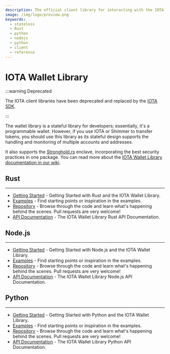 ```yaml
---
description: The official client library for interacting with the IOTA Tangle allows you to create blocks and transactions, sign transactions, generate addresses, and interact with an IOTA node.
image: /img/logo/preview.png
keywords:
  - stateless
  - Rust
  - python
  - nodejs
  - python
  - client
  - reference
---
```


# IOTA Wallet Library

:::warning Deprecated

The IOTA client libraries have been deprecated and replaced by the [IOTA SDK](/iota-sdk/welcome).

:::

The wallet library is a stateful library for developers; essentially, it's a programmable wallet. However, if you use IOTA or Shimmer to transfer tokens, you should use this library as its stateful design supports the handling and monitoring of multiple accounts and addresses.

It also supports the [Stronghold.rs](https://github.com/iotaledger/stronghold.rs) enclave, incorporating the best security practices in one package. You can read more about the [IOTA Wallet Library documentation in our wiki](/wallet.rs/1.0.0-rc.6/welcome).

## Rust

---

- [Getting Started](/wallet.rs/1.0.0-rc.6/getting_started/rust) - Getting Started with Rust and the IOTA Wallet Library.
- [Examples](/wallet.rs/1.0.0-rc.6/how_tos/run_how_tos?language=rust) - Find starting points or inspiration in the examples.
- [Repository](https://github.com/iotaledger/wallet.rs/tree/develop) - Browse through the code and learn what's happening behind the scenes. Pull requests are very welcome!
- [API Documentation](/wallet.rs/1.0.0-rc.6/references/rust_api_reference) - The IOTA Wallet Library Rust API Documentation.

## Node.js

---

- [Getting Started](/wallet.rs/1.0.0-rc.6/getting_started/nodejs) - Getting Started with Node.js and the IOTA Wallet Library.
- [Examples](/wallet.rs/1.0.0-rc.6/how_tos/run_how_tos?language=typescript-node) - Find starting points or inspiration in the examples.
- [Repository](https://github.com/iotaledger/wallet.rs/tree/develop/bindings/nodejs) - Browse through the code and learn what's happening behind the scenes. Pull requests are very welcome!
- [API Documentation](/wallet.rs/1.0.0-rc.6/references/nodejs/api_ref) - The IOTA Wallet Library Node.js API Documentation.

## Python

---

- [Getting Started](/wallet.rs/1.0.0-rc.6/getting_started/python) - Getting Started with Python and the IOTA Wallet Library.
- [Examples](/wallet.rs/1.0.0-rc.6/how_tos/run_how_tos?language=python) - Find starting points or inspiration in the examples.
- [Repository](https://github.com/iotaledger/wallet.rs/tree/develop/bindings/python) - Browse through the code and learn what's happening behind the scenes. Pull requests are very welcome!
- [API Documentation](/wallet.rs/1.0.0-rc.6/references/python/iota_wallet/account) - The IOTA Wallet Library Python API Documentation.
